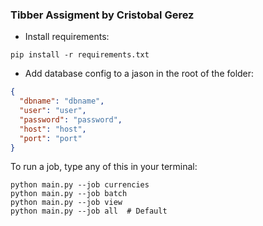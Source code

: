 ### Tibber Assigment by Cristobal Gerez

- Install requirements:
```cli
pip install -r requirements.txt
```

- Add database config to a jason in the root of the folder:
```json 
{
  "dbname": "dbname",
  "user": "user",
  "password": "password",
  "host": "host",
  "port": "port"
}
```

To run a job, type any of this in your terminal:

```cli
python main.py --job currencies
python main.py --job batch
python main.py --job view
python main.py --job all  # Default
```


